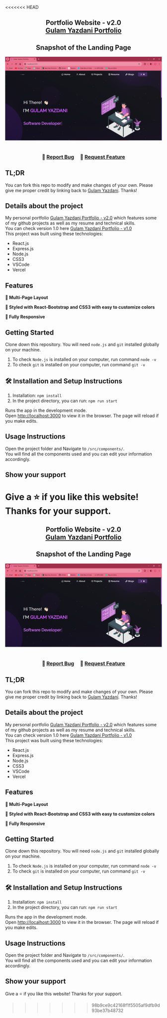 <<<<<<< HEAD
<h2 align="center">
  Portfolio Website - v2.0<br/>
  <a href="https://gulamyazdaniportfolio.vercel.app/" target="_blank">Gulam Yazdani Portfolio</a>
</h2>
<h2 align="center">
  Snapshot of the Landing Page<br/>
</h2>
<div align="center">
  <img alt="Demo" src="./Images/readme-img.png" />
</div>
<br/>
<h3 align="center">
    🔹
    <a href="https://github.com/iamyazdani/portfolio/issues">Report Bug</a> &nbsp; &nbsp;
    🔹
    <a href="https://github.com/iamyazdani/portfolio/issues">Request Feature</a>
</h3>

## TL;DR

You can fork this repo to modify and make changes of your own. Please give me proper credit by linking back to [Gulam Yazdani](https://github.com/iamyazdani/portfolio). Thanks!

## Details about the project

My personal portfolio <a href="https://gulamyazdaniportfolio.vercel.app/" target="_blank">Gulam Yazdani Portfolio - v2.0</a> which features some of my github projects as well as my resume and technical skills.<br/>
You can check version 1.0 here <a href="https://gulam-yazdani.netlify.app/" target="_blank">Gulam Yazdani Portfolio - v1.0</a> <br />
This project was built using these technologies:

- React.js
- Express.js
- Node.js
- CSS3
- VSCode
- Vercel

## Features

**📖 Multi-Page Layout**

**🎨 Styled with React-Bootstrap and CSS3 with easy to customize colors**

**📱 Fully Responsive**

## Getting Started

Clone down this repository. You will need `node.js` and `git` installed globally on your machine.
1. To check `Node.js` is installed on your computer, run command `node -v`
2. To check `git` is installed on your computer, run command `git -v`

## 🛠 Installation and Setup Instructions

1. Installation: `npm install`
2. In the project directory, you can run: `npm run start`

Runs the app in the development mode.\
Open [http://localhost:3000](http://localhost:3000) to view it in the browser.
The page will reload if you make edits.

## Usage Instructions

Open the project folder and Navigate to `/src/components/`. <br/>
You will find all the components used and you can edit your information accordingly.

## Show your support

Give a ⭐ if you like this website! Thanks for your support.
=======
<h2 align="center">
  Portfolio Website - v2.0<br/>
  <a href="https://gulamyazdaniportfolio.vercel.app/" target="_blank">Gulam Yazdani Portfolio</a>
</h2>
<h2 align="center">
  Snapshot of the Landing Page<br/>
</h2>
<div align="center">
  <img alt="Demo" src="./Images/readme-img.png" />
</div>
<br/>
<h3 align="center">
    🔹
    <a href="https://github.com/iamyazdani/portfolio/issues">Report Bug</a> &nbsp; &nbsp;
    🔹
    <a href="https://github.com/iamyazdani/portfolio/issues">Request Feature</a>
</h3>

## TL;DR

You can fork this repo to modify and make changes of your own. Please give me proper credit by linking back to [Gulam Yazdani](https://github.com/iamyazdani/portfolio). Thanks!

## Details about the project

My personal portfolio <a href="https://gulamyazdaniportfolio.vercel.app/" target="_blank">Gulam Yazdani Portfolio - v2.0</a> which features some of my github projects as well as my resume and technical skills.<br/>
You can check version 1.0 here <a href="https://gulam-yazdani.netlify.app/" target="_blank">Gulam Yazdani Portfolio - v1.0</a> <br />
This project was built using these technologies:

- React.js
- Express.js
- Node.js
- CSS3
- VSCode
- Vercel

## Features

**📖 Multi-Page Layout**

**🎨 Styled with React-Bootstrap and CSS3 with easy to customize colors**

**📱 Fully Responsive**

## Getting Started

Clone down this repository. You will need `node.js` and `git` installed globally on your machine.
1. To check `Node.js` is installed on your computer, run command `node -v`
2. To check `git` is installed on your computer, run command `git -v`

## 🛠 Installation and Setup Instructions

1. Installation: `npm install`
2. In the project directory, you can run: `npm run start`

Runs the app in the development mode.\
Open [http://localhost:3000](http://localhost:3000) to view it in the browser.
The page will reload if you make edits.

## Usage Instructions

Open the project folder and Navigate to `/src/components/`. <br/>
You will find all the components used and you can edit your information accordingly.

## Show your support

Give a ⭐ if you like this website! Thanks for your support.
>>>>>>> 98b9ce9c42168f1f5505af9dfb9d93be37b48732

